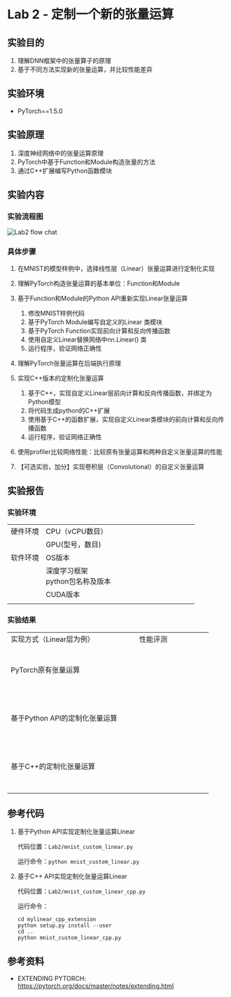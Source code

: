 # Lab 2 - 定制一个新的张量运算

## 实验目的

1.	理解DNN框架中的张量算子的原理
2.	基于不同方法实现新的张量运算，并比较性能差异

## 实验环境

* PyTorch==1.5.0

## 实验原理

1. 深度神经网络中的张量运算原理
2. PyTorch中基于Function和Module构造张量的方法
3. 通过C++扩展编写Python函数模块

## 实验内容

### 实验流程图

![](/imgs/Lab2-flow.png "Lab2 flow chat")

### 具体步骤

1.	在MNIST的模型样例中，选择线性层（Linear）张量运算进行定制化实现

2.	理解PyTorch构造张量运算的基本单位：Function和Module

3.	基于Function和Module的Python API重新实现Linear张量运算

    1. 修改MNIST样例代码
    2. 基于PyTorch  Module编写自定义的Linear 类模块
    3. 基于PyTorch Function实现前向计算和反向传播函数
    4. 使用自定义Linear替换网络中nn.Linear() 类
    5. 运行程序，验证网络正确性
   
4.	理解PyTorch张量运算在后端执行原理

5.	实现C++版本的定制化张量运算

    1. 基于C++，实现自定义Linear层前向计算和反向传播函数，并绑定为Python模型
    2. 将代码生成python的C++扩展
    3. 使用基于C++的函数扩展，实现自定义Linear类模块的前向计算和反向传播函数
    4. 运行程序，验证网络正确性
   
6.	使用profiler比较网络性能：比较原有张量运算和两种自定义张量运算的性能

7.	【可选实验，加分】实现卷积层（Convolutional）的自定义张量运算


## 实验报告

### 实验环境

||||
|--------|--------------|--------------------------|
|硬件环境|CPU（vCPU数目）|&nbsp; &nbsp; &nbsp; &nbsp; &nbsp; &nbsp; &nbsp; &nbsp; &nbsp; &nbsp; &nbsp; &nbsp; &nbsp; &nbsp; &nbsp; &nbsp; &nbsp; &nbsp; &nbsp; &nbsp; |
||GPU(型号，数目)||
|软件环境|OS版本||
||深度学习框架<br>python包名称及版本||
||CUDA版本||
||||

### 实验结果

|||
|---------------|---------------------------|
| 实现方式（Linear层为例）| &nbsp; &nbsp; &nbsp; &nbsp; 性能评测 |
|<br/> <br/>PyTorch原有张量运算<br/> <br/>&nbsp;|&nbsp; &nbsp; &nbsp; &nbsp; &nbsp; &nbsp; &nbsp; &nbsp; &nbsp; &nbsp; &nbsp; &nbsp; &nbsp; &nbsp; &nbsp; &nbsp; &nbsp; &nbsp; &nbsp; &nbsp; &nbsp; &nbsp; |
|<br/> <br/>基于Python API的定制化张量运算<br/> <br/>&nbsp;||
|<br/> <br/>基于C++的定制化张量运算<br/> <br/>&nbsp;||
||||

## 参考代码

1.	基于Python API实现定制化张量运算Linear

    代码位置：`Lab2/mnist_custom_linear.py`

    运行命令：`python mnist_custom_linear.py`

2.	基于C++ API实现定制化张量运算Linear

    代码位置：`Lab2/mnist_custom_linear_cpp.py`

    运行命令：
    ```
    cd mylinear_cpp_extension
    python setup.py install --user
    cd ..
    python mnist_custom_linear_cpp.py
    ```

## 参考资料

* EXTENDING PYTORCH: https://pytorch.org/docs/master/notes/extending.html
